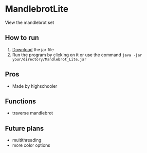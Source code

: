 # MandlebrotLite
View the mandlebrot set
## How to run
1. [Download](https://github.com/TorinF/JavaProject-CSA/releases) the jar file
2. Run the program by clicking on it
   or use the command ```java -jar your/directory/Mandlebrot_Lite.jar```
## Pros
* Made by highschooler
## Functions
* traverse mandlebrot
## Future plans
* multithreading
* more color options
